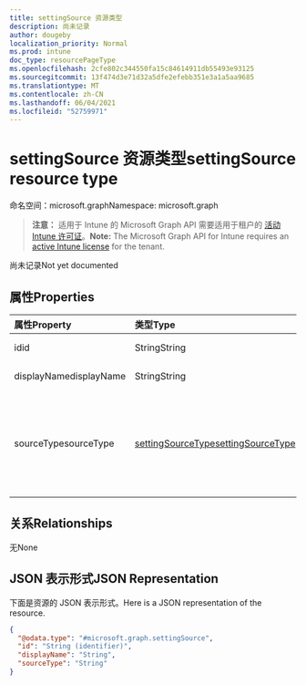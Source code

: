 ```yaml
---
title: settingSource 资源类型
description: 尚未记录
author: dougeby
localization_priority: Normal
ms.prod: intune
doc_type: resourcePageType
ms.openlocfilehash: 2cfe802c344550fa15c84614911db55493e93125
ms.sourcegitcommit: 13f474d3e71d32a5dfe2efebb351e3a1a5aa9685
ms.translationtype: MT
ms.contentlocale: zh-CN
ms.lasthandoff: 06/04/2021
ms.locfileid: "52759971"
---
```

# <a name="settingsource-resource-type"></a><span data-ttu-id="12d02-103">settingSource 资源类型</span><span class="sxs-lookup"><span data-stu-id="12d02-103">settingSource resource type</span></span>

<span data-ttu-id="12d02-104">命名空间：microsoft.graph</span><span class="sxs-lookup"><span data-stu-id="12d02-104">Namespace: microsoft.graph</span></span>

> <span data-ttu-id="12d02-105">**注意：** 适用于 Intune 的 Microsoft Graph API 需要适用于租户的 [活动 Intune 许可证](https://go.microsoft.com/fwlink/?linkid=839381)。</span><span class="sxs-lookup"><span data-stu-id="12d02-105">**Note:** The Microsoft Graph API for Intune requires an [active Intune license](https://go.microsoft.com/fwlink/?linkid=839381) for the tenant.</span></span>

<span data-ttu-id="12d02-106">尚未记录</span><span class="sxs-lookup"><span data-stu-id="12d02-106">Not yet documented</span></span>

## <a name="properties"></a><span data-ttu-id="12d02-107">属性</span><span class="sxs-lookup"><span data-stu-id="12d02-107">Properties</span></span>
|<span data-ttu-id="12d02-108">属性</span><span class="sxs-lookup"><span data-stu-id="12d02-108">Property</span></span>|<span data-ttu-id="12d02-109">类型</span><span class="sxs-lookup"><span data-stu-id="12d02-109">Type</span></span>|<span data-ttu-id="12d02-110">说明</span><span class="sxs-lookup"><span data-stu-id="12d02-110">Description</span></span>|
|:---|:---|:---|
|<span data-ttu-id="12d02-111">id</span><span class="sxs-lookup"><span data-stu-id="12d02-111">id</span></span>|<span data-ttu-id="12d02-112">String</span><span class="sxs-lookup"><span data-stu-id="12d02-112">String</span></span>|<span data-ttu-id="12d02-113">尚未记录</span><span class="sxs-lookup"><span data-stu-id="12d02-113">Not yet documented</span></span>|
|<span data-ttu-id="12d02-114">displayName</span><span class="sxs-lookup"><span data-stu-id="12d02-114">displayName</span></span>|<span data-ttu-id="12d02-115">String</span><span class="sxs-lookup"><span data-stu-id="12d02-115">String</span></span>|<span data-ttu-id="12d02-116">尚未记录</span><span class="sxs-lookup"><span data-stu-id="12d02-116">Not yet documented</span></span>|
|<span data-ttu-id="12d02-117">sourceType</span><span class="sxs-lookup"><span data-stu-id="12d02-117">sourceType</span></span>|[<span data-ttu-id="12d02-118">settingSourceType</span><span class="sxs-lookup"><span data-stu-id="12d02-118">settingSourceType</span></span>](../resources/intune-deviceconfig-settingsourcetype.md)|<span data-ttu-id="12d02-119">尚未记录。</span><span class="sxs-lookup"><span data-stu-id="12d02-119">Not yet documented.</span></span> <span data-ttu-id="12d02-120">可取值为：`deviceConfiguration`、`deviceIntent`。</span><span class="sxs-lookup"><span data-stu-id="12d02-120">Possible values are: `deviceConfiguration`, `deviceIntent`.</span></span>|

## <a name="relationships"></a><span data-ttu-id="12d02-121">关系</span><span class="sxs-lookup"><span data-stu-id="12d02-121">Relationships</span></span>
<span data-ttu-id="12d02-122">无</span><span class="sxs-lookup"><span data-stu-id="12d02-122">None</span></span>

## <a name="json-representation"></a><span data-ttu-id="12d02-123">JSON 表示形式</span><span class="sxs-lookup"><span data-stu-id="12d02-123">JSON Representation</span></span>
<span data-ttu-id="12d02-124">下面是资源的 JSON 表示形式。</span><span class="sxs-lookup"><span data-stu-id="12d02-124">Here is a JSON representation of the resource.</span></span>
<!-- {
  "blockType": "resource",
  "@odata.type": "microsoft.graph.settingSource"
}
-->
``` json
{
  "@odata.type": "#microsoft.graph.settingSource",
  "id": "String (identifier)",
  "displayName": "String",
  "sourceType": "String"
}
```




